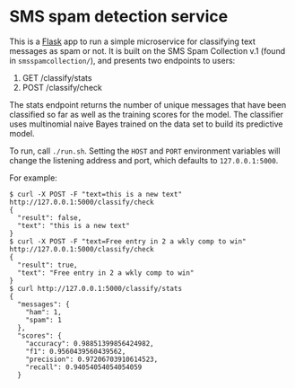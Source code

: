 # SMS spam detection service

This is a [Flask](https://flask.pocoo.org) app to run a simple microservice
for classifying text messages as spam or not. It is built on the SMS Spam
Collection v.1 (found in `smsspamcollection/`), and presents two endpoints
to users:

1. GET /classify/stats
2. POST /classify/check

The stats endpoint returns the number of unique messages that have been
classified so far as well as the training scores for the model. The
classifier uses multinomial naive Bayes trained on the data set to build
its predictive model.

To run, call `./run.sh`. Setting the `HOST` and `PORT` environment variables
will change the listening address and port, which defaults to
`127.0.0.1:5000`.

For example:

```
$ curl -X POST -F "text=this is a new text" http://127.0.0.1:5000/classify/check
{
  "result": false,
  "text": "this is a new text"
}
$ curl -X POST -F "text=Free entry in 2 a wkly comp to win" http://127.0.0.1:5000/classify/check
{
  "result": true,
  "text": "Free entry in 2 a wkly comp to win"
}
$ curl http://127.0.0.1:5000/classify/stats
{
  "messages": {
    "ham": 1,
    "spam": 1
  },
  "scores": {
    "accuracy": 0.98851399856424982,
    "f1": 0.9560439560439562,
    "precision": 0.97206703910614523,
    "recall": 0.94054054054054059
  }
```


